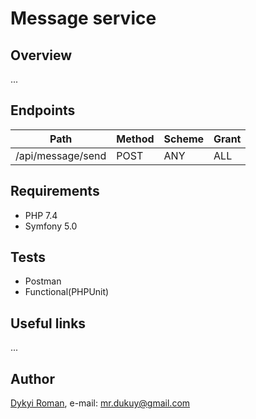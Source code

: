 Message service
=======

## Overview

...

## Endpoints

| Path                    | Method | Scheme | Grant |
| ----------------------  | ------ | ------ | ----- |
| /api/message/send       | POST   | ANY    | ALL   |

## Requirements

* PHP 7.4
* Symfony 5.0

## Tests

* Postman
* Functional(PHPUnit)

## Useful links

...
    
## Author
[Dykyi Roman](https://www.linkedin.com/in/roman-dykyi-43428543/), e-mail: [mr.dukuy@gmail.com](mailto:mr.dukuy@gmail.com)
